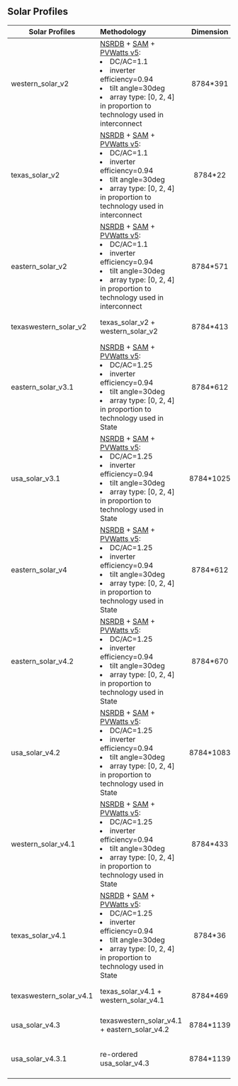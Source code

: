 ## Solar Profiles

| Solar Profiles        | Methodology  | Dimension     | Notes
| --------------------- |:-------------|:-------------:|:------------|
| western_solar_v2      | [NSRDB][NSRDB_web] + [SAM][SAM_web] + [PVWatts v5][SAM_pvwatts]:<li>DC/AC=1.1</li><li>inverter efficiency=0.94</li><li>tilt angle=30deg</li><li>array type: [0, 2, 4] in proportion to technology used in interconnect</li> | 8784*391 | [EIA 860]
| texas_solar_v2        | [NSRDB][NSRDB_web] + [SAM][SAM_web] + [PVWatts v5][SAM_pvwatts]:<li>DC/AC=1.1</li><li>inverter efficiency=0.94</li><li>tilt angle=30deg</li><li>array type: [0, 2, 4] in proportion to technology used in interconnect</li> | 8784*22| [EIA 860]
| eastern_solar_v2      | [NSRDB][NSRDB_web] + [SAM][SAM_web] + [PVWatts v5][SAM_pvwatts]:<li>DC/AC=1.1</li><li>inverter efficiency=0.94</li><li>tilt angle=30deg</li><li>array type: [0, 2, 4] in proportion to technology used in interconnect</li> | 8784*571 | [EIA 860]
| texaswestern_solar_v2 | texas_solar_v2 + western_solar_v2 | 8784*413 | existing profiles concatenation
| eastern_solar_v3.1    | [NSRDB][NSRDB_web] + [SAM][SAM_web] + [PVWatts v5][SAM_pvwatts]:<li>DC/AC=1.25</li><li>inverter efficiency=0.94</li><li>tilt angle=30deg</li><li>array type: [0, 2, 4] in proportion to technology used in State</li> | 8784*612 | [EIA 860]
| usa_solar_v3.1        | [NSRDB][NSRDB_web] + [SAM][SAM_web] + [PVWatts v5][SAM_pvwatts]:<li>DC/AC=1.25</li><li>inverter efficiency=0.94</li><li>tilt angle=30deg</li><li>array type: [0, 2, 4] in proportion to technology used in State</li>| 8784*1025 | [EIA 860]
| eastern_solar_v4      | [NSRDB][NSRDB_web] + [SAM][SAM_web] + [PVWatts v5][SAM_pvwatts]:<li>DC/AC=1.25</li><li>inverter efficiency=0.94</li><li>tilt angle=30deg</li><li>array type: [0, 2, 4] in proportion to technology used in State </li> | 8784*612 | <li>[EIA 860]</li><li>new Pmax in Eastern</li>
| eastern_solar_v4.2    | [NSRDB][NSRDB_web] + [SAM][SAM_web] + [PVWatts v5][SAM_pvwatts]:<li>DC/AC=1.25</li><li>inverter efficiency=0.94</li><li>tilt angle=30deg</li><li>array type: [0, 2, 4] in proportion to technology used in State | 8784*670| <li>[EIA 860]</li><li>new Pmax in Eastern</li>
| usa_solar_v4.2    | [NSRDB][NSRDB_web] + [SAM][SAM_web] + [PVWatts v5][SAM_pvwatts]:<li>DC/AC=1.25</li><li>inverter efficiency=0.94</li><li>tilt angle=30deg</li><li>array type: [0, 2, 4] in proportion to technology used in State | 8784*1083| <li>[EIA 860]</li><li>new Pmax in Eastern</li>
| western_solar_v4.1    | [NSRDB][NSRDB_web] + [SAM][SAM_web] + [PVWatts v5][SAM_pvwatts]:<li>DC/AC=1.25</li><li>inverter efficiency=0.94</li><li>tilt angle=30deg</li><li>array type: [0, 2, 4] in proportion to technology used in State | 8784*433 | <li>[EIA 860]</li>
| texas_solar_v4.1    | [NSRDB][NSRDB_web] + [SAM][SAM_web] + [PVWatts v5][SAM_pvwatts]:<li>DC/AC=1.25</li><li>inverter efficiency=0.94</li><li>tilt angle=30deg</li><li>array type: [0, 2, 4] in proportion to technology used in State | 8784*36 | <li>[EIA 860]</li>
| texaswestern_solar_v4.1    | texas_solar_v4.1 + western_solar_v4.1 | 8784*469 | existing profiles concatenation
| usa_solar_v4.3    | texaswestern_solar_v4.1 + eastern_solar_v4.2 | 8784*1139 | existing profiles concatenation
| usa_solar_v4.3.1  | re-ordered usa_solar_v4.3 | 8784*1139 | ensuring columns are ordered by plant_id

[NSRDB_web]: https://nsrdb.nrel.gov/
[SAM_web]: https://sam.nrel.gov/
[SAM_pvwatts]: https://www.nrel.gov/docs/fy14osti/62641.pdf
[EIA 860]: https://www.eia.gov/electricity/data/eia860/
